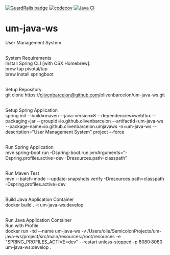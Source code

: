 [![GuardRails badge](https://api.guardrails.io/v2/badges/olivenbarcelon/um-java-ws.svg?token=5dd98b4b328796d3683b75456646fede05140d749a70cf328e56f71d7df47ee0&provider=github)](https://dashboard.guardrails.io/gh/olivenbarcelon/101105)
[![codecov](https://codecov.io/gh/olivenbarcelon/um-java-ws/branch/master/graph/badge.svg?token=T4PI6XYZ3X)](https://codecov.io/gh/olivenbarcelon/um-java-ws)
[![Java CI](https://github.com/olivenbarcelon/um-java-ws/actions/workflows/java-ci.yml/badge.svg?branch=master&event=push)](https://github.com/olivenbarcelon/um-java-ws/actions/workflows/java-ci.yml)
# um-java-ws
User Management System<br /><br />

System Requirements<br />
Install Spring CLI [with OSX Homebrew]:<br />
brew tap pivotal/tap<br />
brew install springboot<br /><br />

Setup Repository<br />
git clone https://olivenbarcelon@github.com/olivenbarcelon/um-java-ws.git<br /><br />

Setup Spring Application<br />
spring init --build=maven --java-version=8 --dependencies=webflux --packaging=jar --groupId=io.github.olivenbarcelon --artifactId=um-java-ws --package-name=io.github.olivenbarcelon.umjavaws -n=um-java-ws --description="User Management System" project --force<br /><br />

Run Spring Application<br />
mvn spring-boot:run -Dspring-boot.run.jvmArguments="-Dspring.profiles.active=dev -Dresources.path=classpath"<br /><br />

Run Maven Test<br />
mvn --batch-mode --update-snapshots verify -Dresources.path=classpath -Dspring.profiles.active=dev<br /><br />

Build Java Application Container<br />
docker build . -t um-java-ws:develop<br /><br />

Run Java Application Container<br />
Run with Profile<br />
docker run -itd --name um-java-ws -v /Users/olie/SemicolonProjects/um-java-ws/project/src/main/resources:/root/resources -e "SPRING_PROFILES_ACTIVE=dev" --restart unless-stopped -p 8080:8080 um-java-ws:develop .<br /><br />
